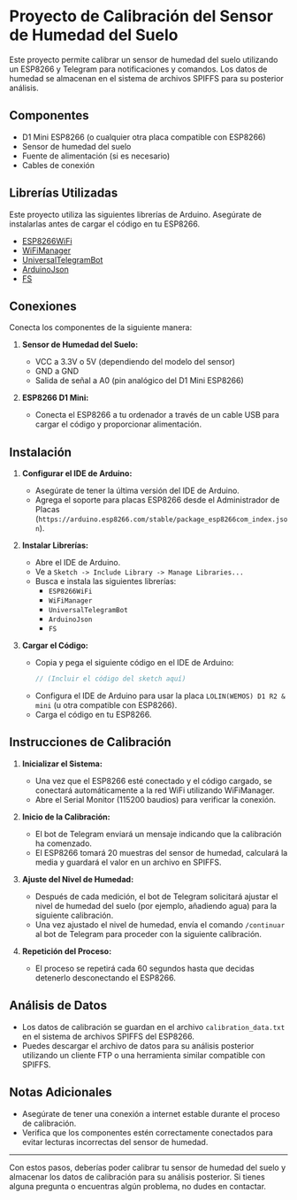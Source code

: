 # Proyecto de Calibración del Sensor de Humedad del Suelo

Este proyecto permite calibrar un sensor de humedad del suelo utilizando un ESP8266 y Telegram para notificaciones y comandos. Los datos de humedad se almacenan en el sistema de archivos SPIFFS para su posterior análisis.

## Componentes

- D1 Mini ESP8266 (o cualquier otra placa compatible con ESP8266)
- Sensor de humedad del suelo
- Fuente de alimentación (si es necesario)
- Cables de conexión

## Librerías Utilizadas

Este proyecto utiliza las siguientes librerías de Arduino. Asegúrate de instalarlas antes de cargar el código en tu ESP8266.

- [ESP8266WiFi](https://github.com/esp8266/Arduino)
- [WiFiManager](https://github.com/tzapu/WiFiManager)
- [UniversalTelegramBot](https://github.com/witnessmenow/Universal-Arduino-Telegram-Bot)
- [ArduinoJson](https://github.com/bblanchon/ArduinoJson)
- [FS](https://github.com/esp8266/Arduino/tree/master/libraries/FS)

## Conexiones

Conecta los componentes de la siguiente manera:

1. **Sensor de Humedad del Suelo:**
   - VCC a 3.3V o 5V (dependiendo del modelo del sensor)
   - GND a GND
   - Salida de señal a A0 (pin analógico del D1 Mini ESP8266)

2. **ESP8266 D1 Mini:**
   - Conecta el ESP8266 a tu ordenador a través de un cable USB para cargar el código y proporcionar alimentación.

## Instalación

1. **Configurar el IDE de Arduino:**
   - Asegúrate de tener la última versión del IDE de Arduino.
   - Agrega el soporte para placas ESP8266 desde el Administrador de Placas (`https://arduino.esp8266.com/stable/package_esp8266com_index.json`).

2. **Instalar Librerías:**
   - Abre el IDE de Arduino.
   - Ve a `Sketch -> Include Library -> Manage Libraries...`
   - Busca e instala las siguientes librerías:
     - `ESP8266WiFi`
     - `WiFiManager`
     - `UniversalTelegramBot`
     - `ArduinoJson`
     - `FS`

3. **Cargar el Código:**
   - Copia y pega el siguiente código en el IDE de Arduino:
     ```cpp
     // (Incluir el código del sketch aquí)
     ```
   - Configura el IDE de Arduino para usar la placa `LOLIN(WEMOS) D1 R2 & mini` (u otra compatible con ESP8266).
   - Carga el código en tu ESP8266.

## Instrucciones de Calibración

1. **Inicializar el Sistema:**
   - Una vez que el ESP8266 esté conectado y el código cargado, se conectará automáticamente a la red WiFi utilizando WiFiManager.
   - Abre el Serial Monitor (115200 baudios) para verificar la conexión.

2. **Inicio de la Calibración:**
   - El bot de Telegram enviará un mensaje indicando que la calibración ha comenzado.
   - El ESP8266 tomará 20 muestras del sensor de humedad, calculará la media y guardará el valor en un archivo en SPIFFS.

3. **Ajuste del Nivel de Humedad:**
   - Después de cada medición, el bot de Telegram solicitará ajustar el nivel de humedad del suelo (por ejemplo, añadiendo agua) para la siguiente calibración.
   - Una vez ajustado el nivel de humedad, envía el comando `/continuar` al bot de Telegram para proceder con la siguiente calibración.

4. **Repetición del Proceso:**
   - El proceso se repetirá cada 60 segundos hasta que decidas detenerlo desconectando el ESP8266.

## Análisis de Datos

- Los datos de calibración se guardan en el archivo `calibration_data.txt` en el sistema de archivos SPIFFS del ESP8266.
- Puedes descargar el archivo de datos para su análisis posterior utilizando un cliente FTP o una herramienta similar compatible con SPIFFS.

## Notas Adicionales

- Asegúrate de tener una conexión a internet estable durante el proceso de calibración.
- Verifica que los componentes estén correctamente conectados para evitar lecturas incorrectas del sensor de humedad.

---

Con estos pasos, deberías poder calibrar tu sensor de humedad del suelo y almacenar los datos de calibración para su análisis posterior. Si tienes alguna pregunta o encuentras algún problema, no dudes en contactar.
